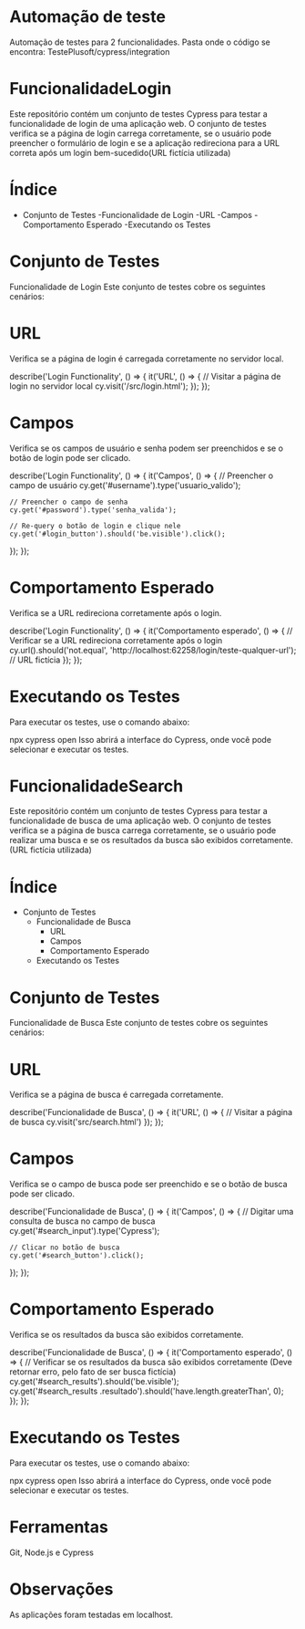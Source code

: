 # Automação de teste
Automação de testes para 2 funcionalidades.
Pasta onde o código se encontra: TestePlusoft/cypress/integration

# FuncionalidadeLogin

Este repositório contém um conjunto de testes Cypress para testar a funcionalidade de login de uma aplicação web. O conjunto de testes verifica se a página de login carrega corretamente, se o usuário pode preencher o formulário de login e se a aplicação redireciona para a URL correta após um login bem-sucedido(URL fictícia utilizada)

# Índice

- Conjunto de Testes
    -Funcionalidade de Login
      -URL
      -Campos
      -Comportamento Esperado
    -Executando os Testes


# Conjunto de Testes
Funcionalidade de Login
Este conjunto de testes cobre os seguintes cenários:

  # URL
Verifica se a página de login é carregada corretamente no servidor local.

describe('Login Functionality', () => {
  it('URL', () => {
    // Visitar a página de login no servidor local
    cy.visit('/src/login.html');
  });
});


  # Campos
Verifica se os campos de usuário e senha podem ser preenchidos e se o botão de login pode ser clicado.


describe('Login Functionality', () => {
  it('Campos', () => {
    // Preencher o campo de usuário
    cy.get('#username').type('usuario_valido');
    
    // Preencher o campo de senha
    cy.get('#password').type('senha_valida');
    
    // Re-query o botão de login e clique nele
    cy.get('#login_button').should('be.visible').click();
  });
});


  # Comportamento Esperado
Verifica se a URL redireciona corretamente após o login.

describe('Login Functionality', () => {
  it('Comportamento esperado', () => {
    // Verificar se a URL redireciona corretamente após o login
    cy.url().should('not.equal', 'http://localhost:62258/login/teste-qualquer-url'); // URL fictícia
  });
});


# Executando os Testes
Para executar os testes, use o comando abaixo:

  npx cypress open
Isso abrirá a interface do Cypress, onde você pode selecionar e executar os testes.




# FuncionalidadeSearch
Este repositório contém um conjunto de testes Cypress para testar a funcionalidade de busca de uma aplicação web. O conjunto de testes verifica se a página de busca carrega corretamente, se o usuário pode realizar uma busca e se os resultados da busca são exibidos corretamente. (URL fictícia utilizada)

# Índice

  - Conjunto de Testes
    - Funcionalidade de Busca
      - URL
      - Campos
      - Comportamento Esperado
    - Executando os Testes


# Conjunto de Testes
Funcionalidade de Busca
Este conjunto de testes cobre os seguintes cenários:

  # URL
Verifica se a página de busca é carregada corretamente.

describe('Funcionalidade de Busca', () => {
  it('URL', () => {
    // Visitar a página de busca
    cy.visit('src/search.html')
  });
});


  # Campos
Verifica se o campo de busca pode ser preenchido e se o botão de busca pode ser clicado.

describe('Funcionalidade de Busca', () => {
  it('Campos', () => {
    // Digitar uma consulta de busca no campo de busca
    cy.get('#search_input').type('Cypress');
    
    // Clicar no botão de busca
    cy.get('#search_button').click();
  });
});


  # Comportamento Esperado
Verifica se os resultados da busca são exibidos corretamente.

describe('Funcionalidade de Busca', () => {
  it('Comportamento esperado', () => { 
    // Verificar se os resultados da busca são exibidos corretamente (Deve retornar erro, pelo fato de ser busca fictícia)
    cy.get('#search_results').should('be.visible');  
    cy.get('#search_results .resultado').should('have.length.greaterThan', 0);  
  });
});


# Executando os Testes
Para executar os testes, use o comando abaixo:

  npx cypress open
Isso abrirá a interface do Cypress, onde você pode selecionar e executar os testes.

# Ferramentas
Git, Node.js e Cypress

# Observações
As aplicações foram testadas em localhost.

